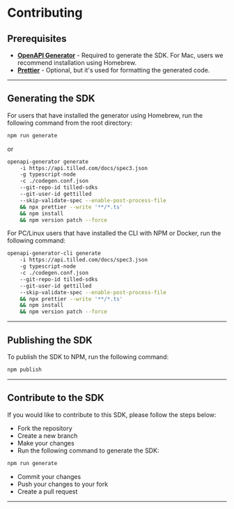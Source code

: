 # Contributing

## Prerequisites

- **[OpenAPI Generator](https://openapi-generator.tech/docs/installation)** - Required to generate the SDK. For Mac, users we recommend installation using Homebrew.
- **[Prettier](https://prettier.io/docs/en/install.html)** - Optional, but it's used for formatting the generated code.

---

## Generating the SDK

For users that have installed the generator using Homebrew, run the following command from the root directory:

```bash
npm run generate
```

or

```bash
openapi-generator generate
    -i https://api.tilled.com/docs/spec3.json
    -g typescript-node
    -c ./codegen.conf.json
    --git-repo-id tilled-sdks
    --git-user-id gettilled
    --skip-validate-spec --enable-post-process-file
    && npx prettier --write '**/*.ts'
    && npm install
    && npm version patch --force
```

For PC/Linux users that have installed the CLI with NPM or Docker, run the following command:

```bash
openapi-generator-cli generate
    -i https://api.tilled.com/docs/spec3.json
    -g typescript-node
    -c ./codegen.conf.json
    --git-repo-id tilled-sdks
    --git-user-id gettilled
    --skip-validate-spec --enable-post-process-file
    && npx prettier --write '**/*.ts'
    && npm install
    && npm version patch --force
```

---

## Publishing the SDK

To publish the SDK to NPM, run the following command:

```bash
npm publish
```

---

## Contribute to the SDK

If you would like to contribute to this SDK, please follow the steps below:

- Fork the repository
- Create a new branch
- Make your changes
- Run the following command to generate the SDK:

```bash
npm run generate
```

- Commit your changes
- Push your changes to your fork
- Create a pull request

---
